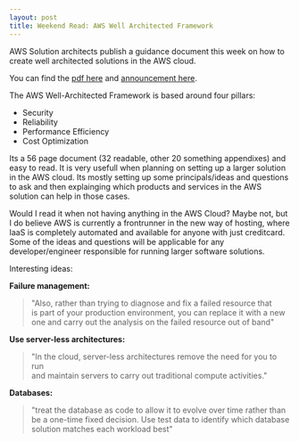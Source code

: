 ```yaml
---
layout: post
title: Weekend Read: AWS Well Architected Framework
---
```


AWS Solution architects publish a guidance document this week on how to create well architected solutions in the AWS cloud.
  
You can find the [pdf here](http://d0.awsstatic.com/whitepapers/architecture/AWS_Well-Architected_Framework.pdf)
and [announcement here](https://aws.amazon.com/blogs/aws/are-you-well-architected/).
  
The AWS Well-Architected Framework is based around four pillars:  
- Security
- Reliability
- Performance Efficiency
- Cost Optimization
  
Its a 56 page document (32 readable, other 20 something appendixes) and easy to read. It is very usefull when planning on setting up a larger
solution in the AWS cloud. Its mostly setting up some principals/ideas and questions to ask and then explainging 
which products and services in the AWS solution can help in those cases.
  
Would I read it when not having anything in the AWS Cloud? Maybe not, but I do believe AWS 
is currently a frontrunner in the new way of hosting, where IaaS is completely automated and
available for anyone with just creditcard. Some of the ideas and questions will be applicable for 
any developer/engineer responsible for running larger software solutions. 
  
Interesting ideas:
  
**Failure management:**  
> "Also, rather than trying to diagnose and fix a failed resource that  
> is part of your production environment, you can replace it with a new  
> one and carry out the analysis on the failed resource out of band"  
  
**Use server-less architectures:** 
> "In the cloud, server-less architectures remove the need for you to run  
> and maintain servers to carry out traditional compute activities."  
  
**Databases:**  
> "treat the database as code to allow it to evolve over time rather than  
> be a one-time fixed decision. Use test data to identify which database   
> solution matches each workload best"  
  
  
 
 